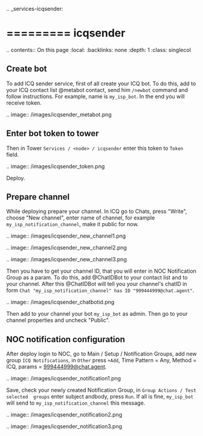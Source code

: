 .. _services-icqsender:

=========
icqsender
=========

.. contents:: On this page
    :local:
    :backlinks: none
    :depth: 1
    :class: singlecol

Create bot
----------
To add ICQ sender service, first of all create your ICQ bot. To do this, add to your ICQ
contact list @metabot contact, send him `/newbot` command and follow 
instructions. For example, name is `my_isp_bot`. In the end you will receive token. 

.. image:: /images/icqsender_metabot.png

Enter bot token to tower
------------------------

Then in Tower `Services / <node> / icqsender` enter this token to `Token` 
field. 

.. image:: /images/icqsender_token.png

Deploy. 

Prepare channel
---------------

While deploying prepare your channel. In ICQ go to Chats, press "Write", choose "New 
channel", enter name of channel, for example `my_isp_notification_channel`,
make it public for now. 

.. image:: /images/icqsender_new_channel1.png

.. image:: /images/icqsender_new_channel2.png

.. image:: /images/icqsender_new_channel3.png

Then you have to get your channel ID, that you will enter in NOC Notification 
Group as a param. To do this, add @ChatIDBot to your contact list and to your 
channel. After this @ChatIDBot will tell you your channel's chatID in form 
`Chat "my_isp_notification_channel" has ID "999444999@chat.agent"`. 

.. image:: /images/icqsender_chatbotid.png

Then add to your channel your bot `my_isp_bot` as admin. Then go to your channel 
properties and uncheck "Public". 

NOC notification configuration
------------------------------

After deploy login to NOC, go to Main / Setup / Notification Groups, add new 
group `ICQ Notifications`, in `Other` press `+Add`, Time Pattern = Any, Method = 
ICQ, params = 999444999@chat.agent. 

.. image:: /images/icqsender_notification1.png

Save, check your newly created Notification Group, in `Group Actions / Test selected 
groups` enter subject andbody, press `Run`. If all is fine, `my_isp_bot` will 
send to `my_isp_notification_channel` this message. 

.. image:: /images/icqsender_notification2.png

.. image:: /images/icqsender_notification3.png
